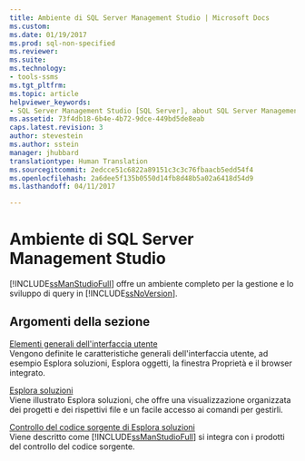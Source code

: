 ```yaml
---
title: Ambiente di SQL Server Management Studio | Microsoft Docs
ms.custom: 
ms.date: 01/19/2017
ms.prod: sql-non-specified
ms.reviewer: 
ms.suite: 
ms.technology:
- tools-ssms
ms.tgt_pltfrm: 
ms.topic: article
helpviewer_keywords:
- SQL Server Management Studio [SQL Server], about SQL Server Management Studio
ms.assetid: 73f4db18-6b4e-4b72-9dce-449bd5de8eab
caps.latest.revision: 3
author: stevestein
ms.author: sstein
manager: jhubbard
translationtype: Human Translation
ms.sourcegitcommit: 2edcce51c6822a89151c3c3c76fbaacb5edd54f4
ms.openlocfilehash: 2a6dee5f135b0550d14fb8d48b5a02a6418d54d9
ms.lasthandoff: 04/11/2017

---
```

# <a name="the-sql-server-management-studio-environment"></a>Ambiente di SQL Server Management Studio
[!INCLUDE[ssManStudioFull](../includes/ssmanstudiofull_md.md)] offre un ambiente completo per la gestione e lo sviluppo di query in [!INCLUDE[ssNoVersion](../includes/ssnoversion_md.md)].  
  
## <a name="in-this-section"></a>Argomenti della sezione  
[Elementi generali dell'interfaccia utente](../ssms/general-user-interface-elements.md)  
Vengono definite le caratteristiche generali dell'interfaccia utente, ad esempio Esplora soluzioni, Esplora oggetti, la finestra Proprietà e il browser integrato.  
  
[Esplora soluzioni](../ssms/solution/solution-explorer.md)  
Viene illustrato Esplora soluzioni, che offre una visualizzazione organizzata dei progetti e dei rispettivi file e un facile accesso ai comandi per gestirli.  
  
[Controllo del codice sorgente di Esplora soluzioni](https://msdn.microsoft.com/en-us/library/ms173879.aspx)  
Viene descritto come [!INCLUDE[ssManStudioFull](../includes/ssmanstudiofull_md.md)] si integra con i prodotti del controllo del codice sorgente.  
  

